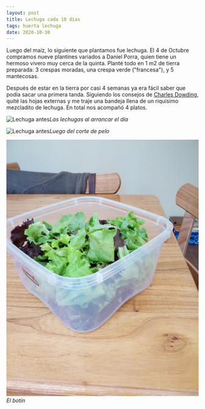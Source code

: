 ```yaml
---
layout: post
title: Lechuga cada 10 días
tags: huerta lechuga
date: 2020-10-30
---
```


Luego del maíz, lo siguiente que plantamos fue lechuga. El 4 de Octubre compramos nueve plantines variados a Daniel Porra, quien tiene un hermoso vivero muy cerca de la quinta. Planté todo en 1 m2 de tierra preparada: 3 crespas moradas, una crespa verde ("francesa"), y 5 mantecosas.

Después de estar en la tierra por casi 4 semanas ya era fácil saber que podía sacar una primera tanda. Siguiendo los consejos de [Charles Dowding](https://www.youtube.com/channel/UCB1J6siDdmhwah7q0O2WJBg), quité las hojas externas y me traje una bandeja llena de un riquísimo mezcladito de lechuga. En total nos acompañó 4 platos.

![Lechuga antes](/assets/img/lechuga-antes-2020-11-25.jpg)_Las lechugas al arrancar el día_

![Lechuga antes](/assets/img/lechuga-despues-2020-11-25.jpg)_Luego del corte de pelo_

![Lechuga antes](/assets/img/lechuga-cosecha-2020-11-25.jpg)_El botín_
